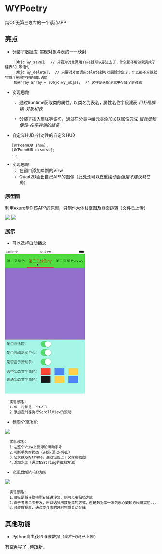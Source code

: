 # WYPoetry
纯OC无第三方库的一个读诗APP

## 亮点

* 分装了数据库-实现对象与表的一一映射
```
    [Objc wy_save];  // 只要对对象调用save就可以存进去了，什么都不用做就完成了建表SQL等语句
    [Objc wy_delete];  // 只要对对象调用delete就可以删除沙盒了，什么都不用做就完成了删除字段的SQL语句
    NSArray array = [Objc wy_objs];  // 这样是获取沙盒中存储了的对象
```

* 实现思路

  * 通过Runtime获取类的属性，以类名为表名，属性名位字段建表 *目标是解耦-对象和表*

  * 分装了插入删除等语句，通过在分类中给元类添加关联属性完成 *目标是轻便性-在乎存储的结果*

* 自定义HUD-针对性的自定义HUD

```
   [WYPoemHUD show];
   [WYPoemHUD dismiss];
   ...
```

* 实现思路
  * 在窗口添加单例的View
  * Quart2D画出自己APP的图像（此处还可以做重绘动画*但是不建议耗性能*）

### 原型图

利用Axure制作该APP的原型，只制作大体线框图及页面跳转（文件已上传）

![](https://github.com/WymanLyu/WYPoetry/blob/master/gifImage/product1.png)
![](https://github.com/WymanLyu/WYPoetry/blob/master/gifImage/product2.png)

### 展示

* 可以选择自动播放

![](https://github.com/WymanLyu/WYSlideView/blob/master/Images/%E8%87%AA%E9%80%82%E5%BA%94.gif)

```
  实现思路：
  1.每一行都是一个Cell
  2.添加定时器执行ScrollView的滚动
```


* 截图分享功能

![](https://github.com/WymanLyu/WYPoetry/blob/master/gifImage/ClipImage.gif)

```
  实现思路：
  1.在整个View上面添加滑动手势
  2.判断手势的状态（开始-滑动-停止）
  3.记录截取的frame，通过位图上下文绘制截图
  4.添加水印（通过NSString的绘制方法）
```

* 实现数据存储功能

![](https://github.com/WymanLyu/WYPoetry/blob/master/gifImage/DB.gif)

```
  实现思路：
  1.目标是将诗歌模型存储进沙盒，则可以用归档方式
  2.由于考虑二次开发，所以选择用数据库的方式，但是数据库一系列恶心繁琐的代码实在...
  3.封装数据库，通过类与表的映射完成自动存储
```
## 其他功能

* Python爬虫获取诗歌数据（爬虫代码已上传）

有空再写了...待跟新..

